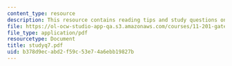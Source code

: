 ```yaml
---
content_type: resource
description: This resource contains reading tips and study questions on session 7.
file: https://ol-ocw-studio-app-qa.s3.amazonaws.com/courses/11-201-gateway-planning-action-fall-2005/b378d9ecabd2f59c53e74a6ebb19827b_studyq7.pdf
file_type: application/pdf
resourcetype: Document
title: studyq7.pdf
uid: b378d9ec-abd2-f59c-53e7-4a6ebb19827b
---
```

